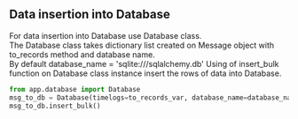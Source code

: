 ## Data insertion into Database

For data insertion into Database use Database class.  
The Database class takes dictionary list created on Message object with to_records method and database name.  
By default database_name = 'sqlite:///sqlalchemy.db'
Using of insert_bulk function on Database class instance insert the rows of data into Database.  


```python
from app.database import Database
msg_to_db = Database(timelogs=to_records_var, database_name=database_name)
msg_to_db.insert_bulk()
```
